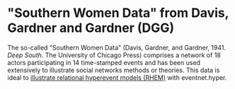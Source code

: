 # "Southern Women Data" from Davis, Gardner and Gardner (DGG)

The so-called "Southern Women Data" (Davis, Gardner, and Gardner, 1941. _Deep South_. The University of Chicago Press) comprises a network of 18 actors participating in 14 time-stamped events and has been used extensively to illustrate social networks methods or theories. This data is ideal to [illustrate relational hyperevent models (RHEM)](https://github.com/juergenlerner/eventnet/wiki/RHEM-first-steps-(tutorial)) with eventnet.hyper.
